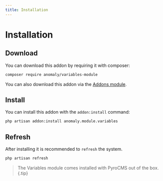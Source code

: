 ```yaml
---
title: Installation
---
```


# Installation

<div class="documentation__toc"></div>

## Download

You can download this addon by requiring it with composer:

```bash
composer require anomaly/variables-module
```

You can also download this addon via the [Addons module](/documentation/addons-module).

## Install

You can install this addon with the `addon:install` command:

```bash
php artisan addon:install anomaly.module.variables
```

## Refresh

After installing it is recommended to `refresh` the system.

```bash
php artisan refresh
```

> The Variables module comes installed with PyroCMS out of the box.{.tip}
